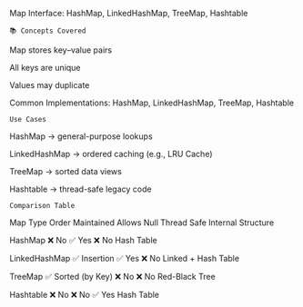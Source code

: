 Map Interface: HashMap, LinkedHashMap, TreeMap, Hashtable


    📚 Concepts Covered

Map stores key–value pairs

All keys are unique

Values may duplicate

Common Implementations: HashMap, LinkedHashMap, TreeMap, Hashtable


    Use Cases

HashMap → general-purpose lookups

LinkedHashMap → ordered caching (e.g., LRU Cache)

TreeMap → sorted data views

Hashtable → thread-safe legacy code


    Comparison Table

Map Type	Order Maintained	Allows Null	    Thread Safe	    Internal Structure

HashMap	        ❌ No	            ✅ Yes	    ❌ No	    Hash Table

LinkedHashMap	✅ Insertion	        ✅ Yes	    ❌ No	    Linked + Hash Table

TreeMap	        ✅ Sorted (by Key)	❌ No	    ❌ No	    Red-Black Tree

Hashtable	    ❌ No	            ❌ No	    ✅ Yes	    Hash Table